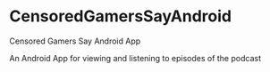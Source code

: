 # CensoredGamersSayAndroid
Censored Gamers Say Android App

An Android App for viewing and listening to episodes of the podcast
